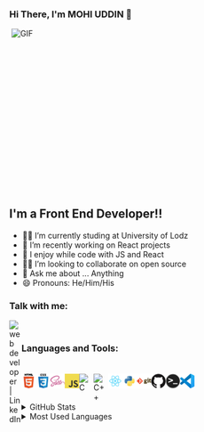 ### Hi There, I'm MOHI UDDIN 👋

 <img align="right" alt="GIF" src="https://images.pexels.com/photos/169573/pexels-photo-169573.jpeg?auto=compress&cs=tinysrgb&w=1260&h=750&dpr=1" width="500" height="320" />


## I'm a Front End Developer!!
- 👨‍🎓 I’m currently studing at University of Lodz
- 🔭 I’m recently working on React projects
- 🌱 I enjoy while code with JS and React
- 👨‍💻 I’m looking to collaborate on open source
- 💬 Ask me about ... Anything
- 😄 Pronouns: He/Him/His


### Talk with me:
[<img align="left" alt="web developer | LinkedIn" width="22px" src="https://img2.freepng.fr/20180529/str/kisspng-linkedin-computer-icons-logo-professional-network-social-networks-5b0d65b29ec943.2054111815276046586504.jpg"/>][linkedin]

<br />

### Languages and Tools:<br/><br/>
<img align="left" alt="HTML5" width="26px" src="https://raw.githubusercontent.com/github/explore/80688e429a7d4ef2fca1e82350fe8e3517d3494d/topics/html/html.png" />
<img align="left" alt="CSS3" width="26px" src="https://raw.githubusercontent.com/github/explore/80688e429a7d4ef2fca1e82350fe8e3517d3494d/topics/css/css.png" />
<img align="left" alt="SASS" width="26px" src="https://raw.githubusercontent.com/github/explore/80688e429a7d4ef2fca1e82350fe8e3517d3494d/topics/sass/sass.png" />
<img align="left" alt="JavaScript" width="26px" src="https://raw.githubusercontent.com/github/explore/80688e429a7d4ef2fca1e82350fe8e3517d3494d/topics/javascript/javascript.png" />
<img align="left" alt="C" width="26px" src="https://www.kindpng.com/picc/m/355-3559027_c-programming-language-logo-clipart-png-download-c.png" />
<img align="left" alt="C++" width="26px" src="https://sdtimes.com/wp-content/uploads/2018/03/cpppp.png" />

<img align="left" alt="React" width="26px" src="https://raw.githubusercontent.com/github/explore/80688e429a7d4ef2fca1e82350fe8e3517d3494d/topics/react/react.png" />
<img align="left" alt="python" width="26px" src="https://raw.githubusercontent.com/github/explore/80688e429a7d4ef2fca1e82350fe8e3517d3494d/topics/python/python.png" />
<img align="left" alt="Git" width="26px" src="https://raw.githubusercontent.com/github/explore/80688e429a7d4ef2fca1e82350fe8e3517d3494d/topics/git/git.png" />
<img align="left" alt="GitHub" width="26px" src="https://raw.githubusercontent.com/github/explore/78df643247d429f6cc873026c0622819ad797942/topics/github/github.png" />
<img align="left" alt="Terminal" width="26px" src="https://raw.githubusercontent.com/github/explore/80688e429a7d4ef2fca1e82350fe8e3517d3494d/topics/terminal/terminal.png" />
<img align="left" alt="Visual Studio Code" width="26px" src="https://raw.githubusercontent.com/github/explore/80688e429a7d4ef2fca1e82350fe8e3517d3494d/topics/visual-studio-code/visual-studio-code.png" />
<br/>
<br/>
<br/>
<details>
  <summary>GitHub Stats</summary>

  <img align="left" alt="GitHub Stats" src="https://github-readme-stats.vercel.app/api?username=MOHI-UDDIN-AKBAR&show_icons=true&hide_border=true" />

</details>

<details>
  <summary>Most Used Languages</summary>

<img align="left" alt="GitHub Top Languages" src="https://github-readme-stats.vercel.app/api/top-langs/?username=MOHI-UDDIN-AKBAR" />

</details>


[instagram]: https://www.instagram.com/imarafat3/
[linkedin]: https://linkedin.com/in/mohi-uddin-akbar-316657210
